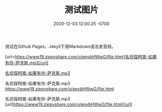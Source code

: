 ﻿---
layout: post
title:  "测试图片"
date:   2020-12-03 12:00:25 -0700
categories: Jekyll
---
测试在Github Pages，Jekyll下用Markdown语法发音频。  

[url=https://www19.zippyshare.com/v/epybHWwG/file.html]名侦探柯南-如果有你-萨克斯.mp3[/url]  

<a href="https://www19.zippyshare.com/v/epybHWwG/file.html" target="_blank" class="zippyshare_link">名侦探柯南-如果有你-萨克斯.mp3</a>  

<font class="zippyshare_title">名侦探柯南-如果有你-萨克斯.mp3</font><br>
<a href="https://www19.zippyshare.com/v/epybHWwG/file.html" target="_blank" class="zippyshare_link">https://www19.zippyshare.com/v/epybHWwG/file.html</a>  

名侦探柯南-如果有你-萨克斯.mp3
[url]https://www19.zippyshare.com/v/epybHWwG/file.html[/url]

